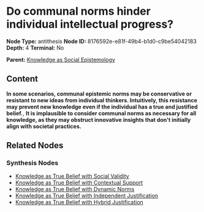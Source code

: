 # Do communal norms hinder individual intellectual progress?

**Node Type:** antithesis
**Node ID:** 8176592e-e81f-49b4-b1d0-c9be54042183
**Depth:** 4
**Terminal:** No

**Parent:** [Knowledge as Social Epistemology](knowledge-as-social-epistemology-synthesis-ecb44c63-ba85-46fa-862a-a9d096388e8c.md)

## Content

**In some scenarios, communal epistemic norms may be conservative or resistant to new ideas from individual thinkers. Intuitively, this resistance may prevent new knowledge even if the individual has a true and justified belief.**, **It is implausible to consider communal norms as necessary for all knowledge, as they may obstruct innovative insights that don't initially align with societal practices.**

## Related Nodes

### Synthesis Nodes

- [Knowledge as True Belief with Social Validity](knowledge-as-true-belief-with-social-validity-synthesis-dcee6cf6-2bfd-424e-ae17-b119ee5bcd9d.md)
- [Knowledge as True Belief with Contextual Support](knowledge-as-true-belief-with-contextual-support-synthesis-f6d13749-5b0b-42e8-a8ad-5ae5e3d0b850.md)
- [Knowledge as True Belief with Dynamic Norms](knowledge-as-true-belief-with-dynamic-norms-synthesis-06390d22-1c30-4643-8cd5-3097528d5046.md)
- [Knowledge as True Belief with Independent Justification](knowledge-as-true-belief-with-independent-justification-synthesis-5c8502b8-36f1-4740-9082-52f89bd83dbe.md)
- [Knowledge as True Belief with Hybrid Justification](knowledge-as-true-belief-with-hybrid-justification-synthesis-885ccce2-9e1e-409d-90f7-fd126fdab6b3.md)
